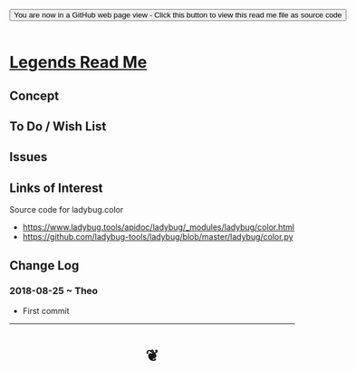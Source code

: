 
<span style=display:none; >[You are now in a GitHub source code view - click this link to view Read Me file as a web page]( https://pushme-pullyou.github.io/#cookbook-html/examples/ui-ue/legends/README.md "View file as a web page." ) </span>

<div><input type=button class = 'btn btn-secondary btn-sm' onclick="window.location.href='https://github.com/pushme-pullyou/pushme-pullyou.github.io/blob/master/cookbook-html/examples/ui-ue/legends/.md'";
value='You are now in a GitHub web page view - Click this button to view this read me file as source code' ></div>

<br>

# [Legends Read Me]( #cookbook-html/examples/ui-ue/legends/README.md )

<!--
<iframe src=https://pushme-pullyou.github.io/cookbook-html/examples/ui-ue/legends/cookbook-html/examples/ui-ue/legends.html width=100% height=500px >Iframes are not viewable in GitHub source code views</iframe>
_<small>Legends</small>_

## Full Screen: [Legends]( https://pushme-pullyou.github.io/cookbook-html/examples/ui-ue/legends/cookbook-html/examples/ui-ue/legends.html )
-->


## Concept


## To Do / Wish List


## Issues




## Links of Interest

Source code for ladybug.color

* https://www.ladybug.tools/apidoc/ladybug/_modules/ladybug/color.html
* https://github.com/ladybug-tools/ladybug/blob/master/ladybug/color.py

## Change Log

### 2018-08-25 ~ Theo

* First commit


***

# <center title="hello!" ><a href=javascript:window.scrollTo(0,0); style=text-decoration:none; > ❦ </a></center>

